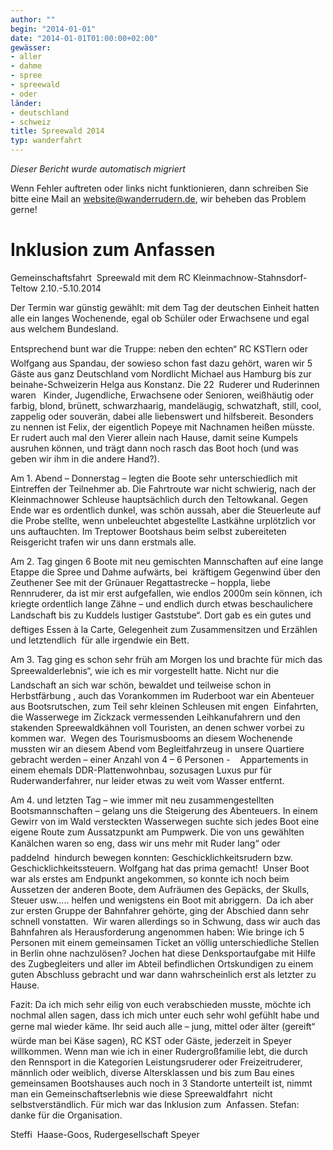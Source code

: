 ```yaml
---
author: ""
begin: "2014-01-01"
date: "2014-01-01T01:00:00+02:00"
gewässer:
- aller
- dahme
- spree
- spreewald
- oder
länder:
- deutschland
- schweiz
title: Spreewald 2014
typ: wanderfahrt
---
```



*Dieser Bericht wurde automatisch migriert*

Wenn Fehler auftreten oder links nicht funktionieren, dann schreiben Sie bitte eine Mail an website@wanderrudern.de, wir beheben das Problem gerne!



# Inklusion zum Anfassen


Gemeinschaftsfahrt  Spreewald mit dem RC Kleinmachnow-Stahnsdorf-Teltow 2.10.-5.10.2014

Der Termin war günstig gewählt: mit dem Tag der deutschen Einheit hatten alle ein langes Wochenende, egal ob Schüler oder Erwachsene und egal aus welchem Bundesland.

Entsprechend bunt war die Truppe: neben den echten“ RC KSTlern oder Wolfgang aus Spandau, der sowieso schon fast dazu gehört, waren wir 5 Gäste aus ganz Deutschland vom Nordlicht Michael aus Hamburg bis zur beinahe-Schweizerin Helga aus Konstanz. Die 22  Ruderer und Ruderinnen waren   Kinder, Jugendliche, Erwachsene oder Senioren, weißhäutig oder farbig, blond, brünett, schwarzhaarig, mandeläugig, schwatzhaft, still, cool, zappelig oder souverän, dabei alle liebenswert und hilfsbereit. Besonders zu nennen ist Felix, der eigentlich Popeye mit Nachnamen heißen müsste.  Er rudert auch mal den Vierer allein nach Hause, damit seine Kumpels ausruhen können, und trägt dann noch rasch das Boot hoch (und was geben wir ihm in die andere Hand?).

Am 1. Abend – Donnerstag – legten die Boote sehr unterschiedlich mit Eintreffen der Teilnehmer ab. Die Fahrtroute war nicht schwierig, nach der Kleinmachnower Schleuse hauptsächlich durch den Teltowkanal. Gegen Ende war es ordentlich dunkel, was schön aussah, aber die Steuerleute auf die Probe stellte, wenn unbeleuchtet abgestellte Lastkähne urplötzlich vor uns auftauchten. Im Treptower Bootshaus beim selbst zubereiteten Reisgericht trafen wir uns dann erstmals alle.

Am 2. Tag gingen 6 Boote mit neu gemischten Mannschaften auf eine lange Etappe die Spree und Dahme aufwärts, bei  kräftigem Gegenwind über den Zeuthener See mit der Grünauer Regattastrecke – hoppla, liebe Rennruderer, da ist mir erst aufgefallen, wie endlos 2000m sein können, ich kriegte ordentlich lange Zähne – und endlich durch etwas beschaulichere Landschaft bis zu Kuddels lustiger Gaststube“. Dort gab es ein gutes und deftiges Essen à la Carte, Gelegenheit zum Zusammensitzen und Erzählen und letztendlich  für alle irgendwie ein Bett.

Am 3. Tag ging es schon sehr früh am Morgen los und brachte für mich das Spreewalderlebnis“, wie ich es mir vorgestellt hatte. Nicht nur die Landschaft an sich war schön, bewaldet und teilweise schon in Herbstfärbung , auch das Vorankommen im Ruderboot war ein Abenteuer aus Bootsrutschen, zum Teil sehr kleinen Schleusen mit engen  Einfahrten, die Wasserwege im Zickzack vermessenden Leihkanufahrern und den stakenden Spreewaldkähnen voll Touristen, an denen schwer vorbei zu kommen war.  Wegen des Tourismusbooms an diesem Wochenende mussten wir an diesem Abend vom Begleitfahrzeug in unsere Quartiere gebracht werden – einer Anzahl von 4 – 6 Personen -    Appartements in einem ehemals DDR-Plattenwohnbau, sozusagen Luxus pur für Ruderwanderfahrer, nur leider etwas zu weit vom Wasser entfernt.

Am 4. und letzten Tag – wie immer mit neu zusammengestellten Bootsmannschaften – gelang uns die Steigerung des Abenteuers. In einem Gewirr von im Wald versteckten Wasserwegen suchte sich jedes Boot eine eigene Route zum Aussatzpunkt am Pumpwerk. Die von uns gewählten Kanälchen waren so eng, dass wir uns mehr mit Ruder lang“ oder  paddelnd  hindurch bewegen konnten: Geschicklichkeitsrudern bzw. Geschicklichkeitssteuern. Wolfgang hat das prima gemacht!  Unser Boot war als erstes am Endpunkt angekommen, so konnte ich noch beim Aussetzen der anderen Boote, dem Aufräumen des Gepäcks, der Skulls, Steuer usw….. helfen und wenigstens ein Boot mit abriggern.  Da ich aber zur ersten Gruppe der Bahnfahrer gehörte, ging der Abschied dann sehr schnell vonstatten.  Wir waren allerdings so in Schwung, dass wir auch das Bahnfahren als Herausforderung angenommen haben: Wie bringe ich 5 Personen mit einem gemeinsamen Ticket an völlig unterschiedliche Stellen in Berlin ohne nachzulösen? Jochen hat diese Denksportaufgabe mit Hilfe des Zugbegleiters und aller im Abteil befindlichen Ortskundigen zu einem guten Abschluss gebracht und war dann wahrscheinlich erst als letzter zu Hause.

Fazit: Da ich mich sehr eilig von euch verabschieden musste, möchte ich nochmal allen sagen, dass ich mich unter euch sehr wohl gefühlt habe und gerne mal wieder käme. Ihr seid auch alle – jung, mittel oder älter (gereift“ würde man bei Käse sagen), RC KST oder Gäste, jederzeit in Speyer willkommen. Wenn man wie ich in einer Rudergroßfamilie lebt, die durch den Rennsport in die Kategorien Leistungsruderer oder Freizeitruderer, männlich oder weiblich, diverse Altersklassen und bis zum Bau eines gemeinsamen Bootshauses auch noch in 3 Standorte unterteilt ist, nimmt man ein Gemeinschaftserlebnis wie diese Spreewaldfahrt  nicht selbstverständlich. Für mich war das Inklusion zum  Anfassen. Stefan: danke für die Organisation.

Steffi  Haase-Goos, Rudergesellschaft Speyer